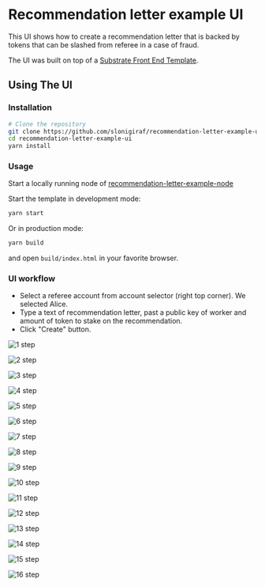 # Recommendation letter example UI

This UI shows how to create a recommendation letter that is backed by tokens that can be slashed from referee in a case of fraud.

The UI was built on top of a [Substrate Front End Template](https://github.com/substrate-developer-hub/substrate-front-end-template).

## Using The UI

### Installation

```bash
# Clone the repository
git clone https://github.com/slonigiraf/recommendation-letter-example-ui.git
cd recommendation-letter-example-ui
yarn install
```

### Usage
Start a locally running node of [recommendation-letter-example-node](https://github.com/slonigiraf/recommendation-letter-example-node)

Start the template in development mode:

```bash
yarn start
```

Or in production mode:

```bash
yarn build
```

and open `build/index.html` in your favorite browser.

### UI workflow

- Select a referee account from account selector (right top corner). We selected Alice.
- Type a text of recommendation letter, past a public key of worker and amount of token to stake on the recommendation.
- Click "Create" button.

![1 step](https://github.com/slonigiraf/recommendation-letter-example-ui/blob/main/ui-examples/1.png?raw=true)

![2 step](https://github.com/slonigiraf/recommendation-letter-example-ui/blob/main/ui-examples/2.png?raw=true)

![3 step](https://github.com/slonigiraf/recommendation-letter-example-ui/blob/main/ui-examples/3.png?raw=true)

![4 step](https://github.com/slonigiraf/recommendation-letter-example-ui/blob/main/ui-examples/4.png?raw=true)

![5 step](https://github.com/slonigiraf/recommendation-letter-example-ui/blob/main/ui-examples/5.png?raw=true)

![6 step](https://github.com/slonigiraf/recommendation-letter-example-ui/blob/main/ui-examples/6.png?raw=true)

![7 step](https://github.com/slonigiraf/recommendation-letter-example-ui/blob/main/ui-examples/7.png?raw=true)

![8 step](https://github.com/slonigiraf/recommendation-letter-example-ui/blob/main/ui-examples/8.png?raw=true)

![9 step](https://github.com/slonigiraf/recommendation-letter-example-ui/blob/main/ui-examples/9.png?raw=true)

![10 step](https://github.com/slonigiraf/recommendation-letter-example-ui/blob/main/ui-examples/10.png?raw=true)

![11 step](https://github.com/slonigiraf/recommendation-letter-example-ui/blob/main/ui-examples/11.png?raw=true)

![12 step](https://github.com/slonigiraf/recommendation-letter-example-ui/blob/main/ui-examples/12.png?raw=true)

![13 step](https://github.com/slonigiraf/recommendation-letter-example-ui/blob/main/ui-examples/13.png?raw=true)

![14 step](https://github.com/slonigiraf/recommendation-letter-example-ui/blob/main/ui-examples/14.png?raw=true)

![15 step](https://github.com/slonigiraf/recommendation-letter-example-ui/blob/main/ui-examples/15.png?raw=true)

![16 step](https://github.com/slonigiraf/recommendation-letter-example-ui/blob/main/ui-examples/16.png?raw=true)